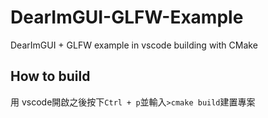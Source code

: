 # DearImGUI-GLFW-Example
DearImGUI + GLFW example in vscode building with CMake

## How to build
用 vscode開啟之後按下`Ctrl + p`並輸入`>cmake build`建置專案
